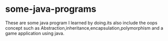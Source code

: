 # some-java-programs
These are some java program I learned by doing.its also include the oops concept such as Abstraction,inheritance,encapsulation,polymorphism and a game application using java.
